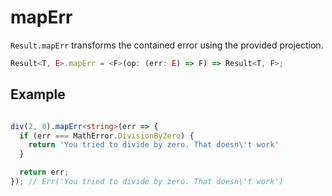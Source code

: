 # mapErr

`Result.mapErr` transforms the contained error using the provided projection.

```typescript
Result<T, E>.mapErr = <F>(op: (err: E) => F) => Result<T, F>;
```

## Example

```typescript

div(2, 0).mapErr<string>(err => {
  if (err === MathError.DivisionByZero) {
    return 'You tried to divide by zero. That doesn\'t work'
  }

  return err;
}); // Err('You tried to divide by zero. That doesn\'t work')

```
